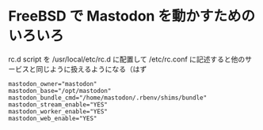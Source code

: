 # FreeBSD で Mastodon を動かすためのいろいろ

rc.d script を /usr/local/etc/rc.d に配置して
/etc/rc.conf に記述すると他のサービスと同じように扱えるようになる（はず
~~~shell
mastodon_owner="mastodon"
mastodon_base="/opt/mastodon"
mastodon_bundle_cmd="/home/mastodon/.rbenv/shims/bundle"
mastodon_stream_enable="YES"
mastodon_worker_enable="YES"
mastodon_web_enable="YES"
~~~
